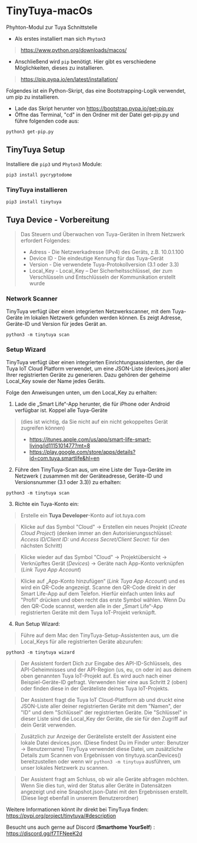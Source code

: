 # TinyTuya-macOs
Phyhton-Modul zur Tuya Schnittstelle

* Als erstes installiert man sich `Phyton3`
> https://www.python.org/downloads/macos/

* Anschließend wird `pip` benötigt.
Hier gibt es verschiedene Möglichkeiten, dieses zu installieren.
> https://pip.pypa.io/en/latest/installation/
> 


Folgendes ist ein Python-Skript, das eine Bootstrapping-Logik verwendet, um pip zu installieren.
* Lade das Skript herunter von https://bootstrap.pypa.io/get-pip.py
* Öffne das Terminal, "cd" in den Ordner mit der Datei get-pip.py und führe folgenden code aus:

````
python3 get-pip.py
````

## TinyTuya Setup
Installiere die `pip3` und `Phyton3` Module:
````
pip3 install pycryptodome
`````

### TinyTuya installieren
```
pip3 install tinytuya
```

## Tuya Device - Vorbereitung
> Das Steuern und Überwachen von Tuya-Geräten in Ihrem Netzwerk erfordert Folgendes:
> * Adress - Die Netzwerkadresse (IPv4) des Geräts, z.B. 10.0.1.100
> * Device ID - Die eindeutige Kennung für das Tuya-Gerät
> * Version - Die verwendete Tuya-Protokollversion (3.1 oder 3.3)
> * Local_Key - Local_Key – Der Sicherheitsschlüssel, der zum Verschlüsseln und Entschlüsseln der Kommunikation erstellt wurde

### Network Scanner
TinyTuya verfügt über einen integrierten Netzwerkscanner, mit dem Tuya-Geräte im lokalen Netzwerk gefunden werden können. 
Es zeigt Adresse, Geräte-ID und Version für jedes Gerät an.
````
python3 -m tinytuya scan

````

### Setup Wizard
TinyTuya verfügt über einen integrierten Einrichtungsassistenten, der die Tuya IoT Cloud Platform verwendet, um eine JSON-Liste (devices.json) aller Ihrer registrierten Geräte zu generieren. Dazu gehören der geheime Local_Key sowie der Name jedes Geräts.

Folge den Anweisungen unten, um den Local_Key zu erhalten:
 1. Lade die „Smart Life“-App herunter, die für iPhone oder Android verfügbar ist. Koppel alle Tuya-Geräte 
 > (dies ist wichtig, da Sie nicht auf ein nicht gekoppeltes Gerät zugreifen können)
 > * https://itunes.apple.com/us/app/smart-life-smart-living/id1115101477?mt=8
 > * https://play.google.com/store/apps/details?id=com.tuya.smartlife&hl=en
 2. Führe den TinyTuya-Scan aus, um eine Liste der Tuya-Geräte im Netzwerk ( zusammen mit der Geräteadresse, Geräte-ID und Versionsnummer (3.1 oder 3.3))  zu erhalten:
````
python3 -m tinytuya scan

````
3. Richte ein Tuya-Konto ein:
> Erstelle ein **Tuya Developer**-Konto auf iot.tuya.com

> Klicke auf das Symbol "Cloud" -> Erstellen ein neues Projekt (*Create Cloud Project*) (denken immer an den Autorisierungsschlüssel: *Access ID/Client ID:* und *Access Secret/Client Secret:* für den nächsten Schritt)

> Klicke wieder auf das Symbol "Cloud" -> Projektübersicht -> Verknüpftes Gerät (*Devices*) -> Geräte nach App-Konto verknüpfen (*Link Tuya App Account*)

> Klicke auf „App-Konto hinzufügen“ (*Link Tuya App Account*) und es wird ein QR-Code angezeigt. Scanne  den QR-Code direkt in der Smart Life-App auf dem Telefon. Hierfür einfach unten links auf "Profil" drücken und oben recht das erste Symbol wählen. Wenn Du den QR-Code scannst, werden alle in der  „Smart Life“-App registrierten Geräte mit dem Tuya IoT-Projekt verknüpft.
4. Run Setup Wizard:
> Führe auf dem Mac den TinyTuya-Setup-Assistenten aus, um die Local_Keys für alle registrierten Geräte abzurufen:
````
python3 -m tinytuya wizard
````
> Der Assistent fordert Dich zur Eingabe des API-ID-Schlüssels, des API-Geheimnisses und der API-Region (us, eu, cn oder in) aus deinem oben genannten Tuya IoT-Projekt auf. Es wird auch nach einer Beispiel-Geräte-ID gefragt. Verwenden hier eine aus Schritt 2 (oben) oder finden diese in der Geräteliste deines Tuya IoT-Projekts.

> Der Assistent fragt die Tuya IoT Cloud-Plattform ab und druckt eine JSON-Liste aller deiner registrierten Geräte mit dem "Namen", der "ID" und dem "Schlüssel" der  registrierten Geräte. Die "Schlüssel" in dieser Liste sind die Local_Key der Geräte, die sie für den Zugriff auf dein Gerät verwenden.

> Zusätzlich zur Anzeige der Geräteliste erstellt der Assistent eine lokale Datei devices.json. (Diese findest Du im Finder unter: Benutzer -> Benutzername) TinyTuya verwendet diese Datei, um zusätzliche Details zum Scannen von Ergebnissen von tinytuya.scanDevices() bereitzustellen oder wenn wir `python3 -m tinytuya` ausführen, um unser lokales Netzwerk zu scannen.

> Der Assistent fragt am Schluss, ob wir alle Geräte abfragen möchten. Wenn Sie dies tun, wird der Status aller Geräte in Datensätzen angezeigt und eine Snapshot.json-Datei mit den Ergebnissen erstellt. (Diese liegt ebenfall in unserem Benutzerordner)


Weitere Informationen könnt ihr direkt bei TinyTuya finden: https://pypi.org/project/tinytuya/#description

Besucht uns auch gerne auf Discord (**Smarthome YourSelf**) : https://discord.gg/f7TFNeeK2d
